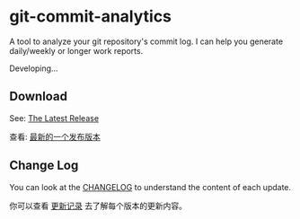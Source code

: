 # git-commit-analytics

A tool to analyze your git repository's commit log. I can help you generate daily/weekly or longer work reports.

Developing…

## Download

See: [The Latest Release](https://github.com/analyticsjs/git-commit-analytics/releases/latest)

查看: [最新的一个发布版本](https://github.com/analyticsjs/git-commit-analytics/releases/latest)

## Change Log

You can look at the [CHANGELOG](./CHANGELOG.md) to understand the content of each update. 

你可以查看 [更新记录](./CHANGELOG.md) 去了解每个版本的更新内容。
